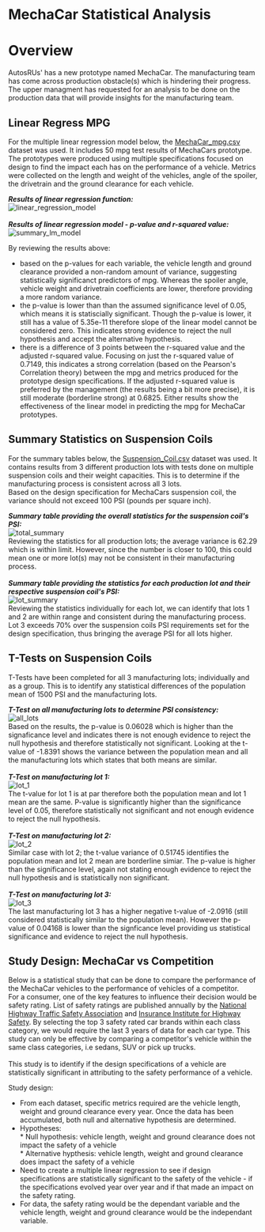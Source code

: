 # MechaCar Statistical Analysis

# Overview

AutosRUs' has a new prototype named MechaCar.  The manufacturing team has come across production obstacle(s) which is hindering their progress.  The upper managment has requested for an analysis to be done on the production data that will provide insights for the manufacturing team.


## Linear Regress MPG

For the multiple linear regression model below, the [MechaCar_mpg.csv](https://github.com/taranahassan/MechaCar_Statistical_Analysis/blob/main/Datasource/MechaCar_mpg.csv) dataset was used.  It includes 50 mpg test results of MechaCars prototype.  The prototypes were produced using multiple specifications focused on design to find the impact each has on the performance of a vehicle.  Metrics were collected on the length and weight of the vehicles, angle of the spoiler, the drivetrain and the ground clearance for each vehicle.<br>

***Results of linear regression function:*** <br>
![linear_regression_model](https://user-images.githubusercontent.com/75437852/113901894-4d736580-979d-11eb-811d-ade97a5a0d95.PNG)
<br>
<br>
***Results of linear regression model - p-value and r-squared value:*** <br>
![summary_lm_model](https://user-images.githubusercontent.com/75437852/113902393-d2f71580-979d-11eb-91d6-4d38110ef4b2.PNG)
<br>

By reviewing the results above:
  - based on the p-values for each variable, the vehicle length and ground clearance provided a non-random amount of variance, suggesting statistically significanct predictors of mpg.  Whereas the spoiler angle, vehicle weight and drivetrain coefficients are lower, therefore providing a more random variance.
  - the p-value is lower than than the assumed significance level of 0.05, which means it is statiscially significant.  Though the p-value is lower, it still has a value of 5.35e-11 therefore slope of the linear model cannot be considered zero.  This indicates strong evidence to reject the null hypothesis and accept the alternative hypothesis.
  - there is a difference of 3 points between the r-squared value and the adjusted r-squared value.  Focusing on just the r-squared value of 0.7149, this indicates a strong correlation (based on the Pearson's Correlation theory) between the mpg and metrics produced for the prototype design specifications.  If the adjusted r-squared value is preferred by the management (the results being a bit more precise), it is still moderate (borderline strong) at 0.6825.  Either results show the effectiveness of the linear model in predicting the mpg for MechaCar prototypes.


## Summary Statistics on Suspension Coils

For the summary tables below, the [Suspension_Coil.csv](https://github.com/taranahassan/MechaCar_Statistical_Analysis/blob/main/Datasource/Suspension_Coil.csv) dataset was used.  It contains results from 3 different production lots with tests done on multiple suspension coils and their weight capacities.  This is to determine if the manufacturing process is consistent across all 3 lots.  <br>
Based on the design specification for MechaCars suspension coil, the variance should not exceed 100 PSI (pounds per square inch).

***Summary table providing the overall statistics for the suspension coil's PSI:***<br>
![total_summary](https://user-images.githubusercontent.com/75437852/113927738-dbf6df80-97bb-11eb-9270-23946f0fa409.PNG)
<br>
Reviewing the statistics for all production lots; the average variance is 62.29 which is within limit.  However, since the number is closer to 100, this could mean one or more lot(s) may not be consistent in their manufacturing process.
<br>
<br>
***Summary table providing the statistics for each production lot and their respective suspension coil's PSI:***<br>
![lot_summary](https://user-images.githubusercontent.com/75437852/113927996-32fcb480-97bc-11eb-8eb3-910003492039.PNG)
<br>
Reviewing the statistics individually for each lot, we can identify that lots 1 and 2 are within range and consistent during the manufacturing process.  Lot 3 exceeds 70% over the suspension coils PSI requirements set for the design specification, thus bringing the average PSI for all lots higher.


## T-Tests on Suspension Coils

T-Tests have been completed for all 3 manufacturing lots; individually and as a group.  This is to identify any statistical differences of the population mean of 1500 PSI and the manufacturing lots.

***T-Test on all manufacturing lots to determine PSI consistency:***<br>
![all_lots](https://user-images.githubusercontent.com/75437852/114089576-4ffcba80-9884-11eb-8ac2-92ab8039c375.PNG)
<br>
Based on the results, the p-value is 0.06028 which is higher than the signaficance level and indicates there is not enough evidence to reject the null hypothesis and therefore statistically not significant.  Looking at the t-value of -1.8391 shows the variance between the population mean and all the manufacturing lots which states that both means are similar. 
<br>
<br>
***T-Test on manufacturing lot 1:***<br>
![lot_1](https://user-images.githubusercontent.com/75437852/114089741-83d7e000-9884-11eb-8f37-eaf97fe63244.PNG)
<br>
The t-value for lot 1 is at par therefore both the population mean and lot 1 mean are the same.  P-value is significantly higher than the significance level of 0.05, therefore statistically not significant and not enough evidence to reject the null hypothesis.
<br>
<br>
***T-Test on manufacturing lot 2:***<br>
![lot_2](https://user-images.githubusercontent.com/75437852/114089958-cd282f80-9884-11eb-81b9-0e5886d10b2c.PNG)
<br>
Similar case with lot 2; the t-value variance of 0.51745 identifies the population mean and lot 2 mean are borderline simiar.  The p-value is higher than the significance level, again not stating enough evidence to reject the null hypothesis and is statistically non significant.
<br>
<br>
***T-Test on manufacturing lot 3:***<br>
![lot_3](https://user-images.githubusercontent.com/75437852/114090002-db764b80-9884-11eb-82af-2e4f0a5f7e3a.PNG)
<br>
The last manufacturing lot 3 has a higher negative t-value of -2.0916 (still considered statistically similar to the population mean).  However the p-value of 0.04168 is lower than the signficance level providing us statistical significance and evidence to reject the null hypothesis.


## Study Design: MechaCar vs Competition

Below is a statistical study that can be done to compare the performance of the MechaCar vehicles to the performance of vehicles of a competitor. <br>
For a consumer, one of the key features to influence their decision would be safety rating.  List of safety ratings are published annually by the [National Highway Traffic Safety Association](https://www.nhtsa.gov/ratings) and [Insurance Institute for Highway Safety](https://www.iihs.org).  By selecting the top 3 safety rated car brands within each  class category, we would require the last 3 years of data for each car type.  This study can only be effective by comparing a competitor's vehicle within the same class categories, i.e sedans, SUV or pick up trucks.<br>
<br>
This study is to identify if the design specifications of a vehicle are statistically significant in attributing to the safety performance of a vehicle.<br>

Study design:
  - From each dataset, specific metrics required are the vehicle length, weight and ground clearance every year.  Once the data has been accumulated, both null and alternative hypothesis are determined.
  - Hypotheses:<br>
        * Null hypothesis:  vehicle length, weight and ground clearance does not impact the safety of a vehicle<br>
        * Alternative hypthesis:  vehicle length, weight and ground clearance does impact the safety of a vehicle
  - Need to create a multiple linear regression to see if design specifications are statistically significant to the safety of the vehicle - if the specifications evolved year over year and if that made an impact on the safety rating.
  - For data, the safety rating would be the dependant variable and the vehicle length, weight and ground clearance would be the independant variable.

